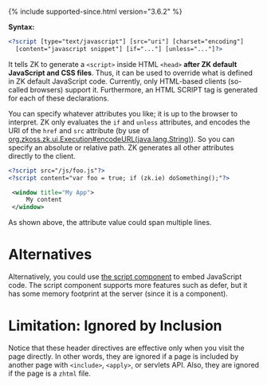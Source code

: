{% include supported-since.html version="3.6.2" %}

**Syntax:**
```xml
<?script [type="text/javascript"] [src="uri"] [charset="encoding"]
  [content="javascript snippet"] [if="..."] [unless="..."]?>
```

It tells ZK to generate a `<script>` inside HTML `<head>` **after ZK default JavaScript and CSS files**. Thus, it can be
used to override what is defined in ZK default JavaScript code.
Currently, only HTML-based clients (so-called browsers) support it.
Furthermore, an HTML SCRIPT tag is generated for each of these declarations.

You can specify whatever attributes you like; it is up to the browser to
interpret. ZK only evaluates the `if` and `unless` attributes, and
encodes the URI of the `href` and `src` attribute (by use of
[org.zkoss.zk.ui.Execution#encodeURL(java.lang.String)](https://www.zkoss.org/javadoc/latest/zk/org/zkoss/zk/ui/Execution.html#encodeURL(java.lang.String))).
So you can specify an absolute or relative path. ZK generates all other
attributes directly to the client.

``` xml
<?script src="/js/foo.js"?>
<?script content="var foo = true; if (zk.ie) doSomething();"?>

 <window title="My App">
     My content
 </window>
```

As shown above, the attribute value could span multiple lines.

# Alternatives

Alternatively, you could use [the script component](/zk_component_ref/script) to embed JavaScript code. The script component supports more features
such as defer, but it has some memory footprint at the server (since it is a component).

# Limitation: Ignored by Inclusion

Notice that these header directives are effective only when you visit
the page directly. In other words, they are ignored if a page is
included by another page with `<include>`, `<apply>`, or servlets API. Also,
they are ignored if the page is a `zhtml` file.
